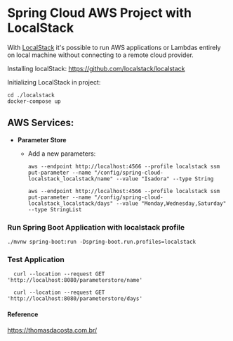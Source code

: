 # Spring Cloud AWS Project with LocalStack

With [LocalStack](https://localstack.cloud) it's possible to run AWS applications or Lambdas entirely on local machine without connecting to a remote cloud provider.

Installing localStack: https://github.com/localstack/localstack

Initializing LocalStack in project:

```
cd ./localstack
docker-compose up
```



## AWS Services:

- <b>Parameter Store</b>
    - Add a new parameters:

      ```
      aws --endpoint http://localhost:4566 --profile localstack ssm put-parameter --name "/config/spring-cloud-localstack_localstack/name" --value "Isadora" --type String
      
      aws --endpoint http://localhost:4566 --profile localstack ssm put-parameter --name "/config/spring-cloud-localstack_localstack/days" --value "Monday,Wednesday,Saturday" --type StringList
      ```


### Run Spring Boot Application with localstack profile
  ```
  ./mvnw spring-boot:run -Dspring-boot.run.profiles=localstack
  ```
### Test Application
  ```
    curl --location --request GET 'http://localhost:8080/parameterstore/name'
  
    curl --location --request GET 'http://localhost:8080/parameterstore/days'
  ```

#### Reference
https://thomasdacosta.com.br/
